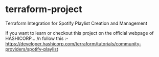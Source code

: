 # terraform-project
Terraform Integration for Spotify Playlist Creation and Management

If you want to learn or checkout this project on the official webpage of HASHICORP... 
/n
follow this :- https://developer.hashicorp.com/terraform/tutorials/community-providers/spotify-playlist
